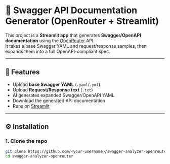 # 📑 Swagger API Documentation Generator (OpenRouter + Streamlit)

This project is a **Streamlit app** that generates **Swagger/OpenAPI documentation** using the [OpenRouter](https://openrouter.ai) API.  
It takes a base Swagger YAML and request/response samples, then expands them into a full OpenAPI-compliant spec.

---

## 🚀 Features
- Upload **base Swagger YAML** (`.yaml`/`.yml`)  
- Upload **Request/Response text** (`.txt`)  
- AI generates expanded Swagger/OpenAPI YAML  
- Download the generated API documentation  
- Runs on [Streamlit](https://streamlit.io)  

---

## ⚙️ Installation

### 1. Clone the repo
```bash
git clone https://github.com/<your-username>/swagger-analyzer-openrouter.git
cd swagger-analyzer-openrouter
